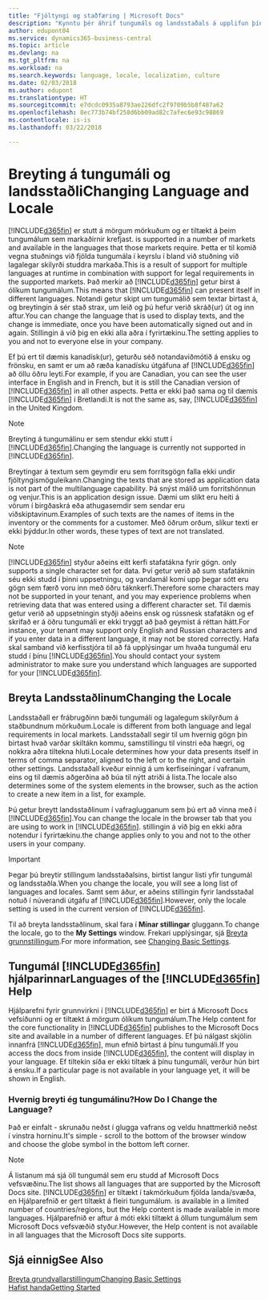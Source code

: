 ```yaml
---
title: "Fjöltyngi og staðfæring | Microsoft Docs"
description: "Kynntu þér áhrif tungumáls og landsstaðals á upplifun þína í Business Central."
author: edupont04
ms.service: dynamics365-business-central
ms.topic: article
ms.devlang: na
ms.tgt_pltfrm: na
ms.workload: na
ms.search.keywords: language, locale, localization, culture
ms.date: 02/03/2018
ms.author: edupont
ms.translationtype: HT
ms.sourcegitcommit: e7dcdc0935a8793ae226dfc2f9709b5b8f487a62
ms.openlocfilehash: 8ec773b74bf258d6bb09ad82c7afec6e93c98869
ms.contentlocale: is-is
ms.lasthandoff: 03/22/2018

---
```

# <a name="changing-language-and-locale"></a><span data-ttu-id="9310d-103">Breyting á tungumáli og landsstaðli</span><span class="sxs-lookup"><span data-stu-id="9310d-103">Changing Language and Locale</span></span>
[!INCLUDE[d365fin](includes/d365fin_md.md)]<span data-ttu-id="9310d-104"> er stutt á mörgum mörkuðum og er tiltækt á þeim tungumálum sem markaðirnir krefjast.</span><span class="sxs-lookup"><span data-stu-id="9310d-104"> is supported in a number of markets and available in the languages that those markets require.</span></span> <span data-ttu-id="9310d-105">Þetta er til komið vegna stuðnings við fjölda tungumála í keyrslu í bland við stuðning við lagalegar skilyrði studdra markaða.</span><span class="sxs-lookup"><span data-stu-id="9310d-105">This is a result of support for multiple languages at runtime in combination with support for legal requirements in the supported markets.</span></span> <span data-ttu-id="9310d-106">Það merkir að [!INCLUDE[d365fin](includes/d365fin_md.md)] getur birst á ólíkum tungumálum.</span><span class="sxs-lookup"><span data-stu-id="9310d-106">This means that [!INCLUDE[d365fin](includes/d365fin_md.md)] can present itself in different languages.</span></span> <span data-ttu-id="9310d-107">Notandi getur skipt um tungumálið sem textar birtast á, og breytingin á sér stað strax, um leið og þú hefur verið skráð(ur) út og inn aftur.</span><span class="sxs-lookup"><span data-stu-id="9310d-107">You can change the language that is used to display texts, and the change is immediate, once you have been automatically signed out and in again.</span></span> <span data-ttu-id="9310d-108">Stillingin á við þig en ekki alla aðra í fyrirtækinu.</span><span class="sxs-lookup"><span data-stu-id="9310d-108">The setting applies to you and not to everyone else in your company.</span></span>  

<span data-ttu-id="9310d-109">Ef þú ert til dæmis kanadísk(ur), geturðu séð notandaviðmótið á ensku og frönsku, en samt er um að ræða kanadísku útgáfuna af [!INCLUDE[d365fin](includes/d365fin_md.md)] að öllu öðru leyti.</span><span class="sxs-lookup"><span data-stu-id="9310d-109">For example, if you are Canadian, you can see the user interface in English and in French, but it is still the Canadian version of [!INCLUDE[d365fin](includes/d365fin_md.md)] in all other aspects.</span></span> <span data-ttu-id="9310d-110">Þetta er ekki það sama og til dæmis [!INCLUDE[d365fin](includes/d365fin_md.md)] í Bretlandi.</span><span class="sxs-lookup"><span data-stu-id="9310d-110">It is not the same as, say, [!INCLUDE[d365fin](includes/d365fin_md.md)] in the United Kingdom.</span></span>  

> [!NOTE]  
>  <span data-ttu-id="9310d-111">Breyting á tungumálinu er sem stendur ekki stutt í [!INCLUDE[d365fin](includes/d365fin_md.md)].</span><span class="sxs-lookup"><span data-stu-id="9310d-111">Changing the language is currently not supported in [!INCLUDE[d365fin](includes/d365fin_md.md)].</span></span>

<span data-ttu-id="9310d-112">Breytingar á textum sem geymdir eru sem forritsgögn falla ekki undir fjöltyngismöguleikann.</span><span class="sxs-lookup"><span data-stu-id="9310d-112">Changing the texts that are stored as application data is not part of the multilanguage capability.</span></span> <span data-ttu-id="9310d-113">Þá snýst málið um forritshönnun og venjur.</span><span class="sxs-lookup"><span data-stu-id="9310d-113">This is an application design issue.</span></span> <span data-ttu-id="9310d-114">Dæmi um slíkt eru heiti á vörum í birgðaskrá eða athugasemdir sem sendar eru viðskiptavinum.</span><span class="sxs-lookup"><span data-stu-id="9310d-114">Examples of such texts are the names of items in the inventory or the comments for a customer.</span></span> <span data-ttu-id="9310d-115">Með öðrum orðum, slíkur texti er ekki þýddur.</span><span class="sxs-lookup"><span data-stu-id="9310d-115">In other words, these types of text are not translated.</span></span>  

> [!NOTE]  
>  [!INCLUDE[d365fin](includes/d365fin_md.md)]<span data-ttu-id="9310d-116"> styður aðeins eitt kerfi stafatákna fyrir gögn.</span><span class="sxs-lookup"><span data-stu-id="9310d-116"> only supports a single character set for data.</span></span> <span data-ttu-id="9310d-117">Því getur verið að sum stafatáknin séu ekki studd í þinni uppsetningu, og vandamál komi upp þegar sótt eru gögn sem færð voru inn með öðru táknkerfi.</span><span class="sxs-lookup"><span data-stu-id="9310d-117">Therefore some characters may not be supported in your tenant, and you may experience problems when retrieving data that was entered using a different character set.</span></span> <span data-ttu-id="9310d-118">Til dæmis getur verið að uppsetningin styðji aðeins ensk og rússnesk stafatákn og ef skrifað er á öðru tungumáli er ekki tryggt að það geymist á réttan hátt.</span><span class="sxs-lookup"><span data-stu-id="9310d-118">For instance, your tenant may support only English and Russian characters and if you enter data in a different language, it may not be stored correctly.</span></span> <span data-ttu-id="9310d-119">Hafa skal samband við kerfisstjóra til að fá upplýsingar um hvaða tungumál eru studd í þínu [!INCLUDE[d365fin](includes/d365fin_md.md)].</span><span class="sxs-lookup"><span data-stu-id="9310d-119">You should contact your system administrator to make sure you understand which languages are supported for your [!INCLUDE[d365fin](includes/d365fin_md.md)].</span></span>  

## <a name="changing-the-locale"></a><span data-ttu-id="9310d-120">Breyta Landsstaðlinum</span><span class="sxs-lookup"><span data-stu-id="9310d-120">Changing the Locale</span></span>
<span data-ttu-id="9310d-121">Landsstaðall er frábrugðinn bæði tungumáli og lagalegum skilyrðum á staðbundnum mörkuðum.</span><span class="sxs-lookup"><span data-stu-id="9310d-121">Locale is different from both language and legal requirements in local markets.</span></span> <span data-ttu-id="9310d-122">Landsstaðall segir til um hvernig gögn þín birtast hvað varðar skiltákn kommu, samstillingu til vinstri eða hægri, og nokkra aðra tiltekna hluti.</span><span class="sxs-lookup"><span data-stu-id="9310d-122">Locale determines how your data presents itself in terms of comma separator, aligned to the left or to the right, and certain other settings.</span></span> <span data-ttu-id="9310d-123">Landsstaðall kveður einnig á um kerfiseiningar í vafranum, eins og til dæmis aðgerðina að búa til nýtt atriði á lista.</span><span class="sxs-lookup"><span data-stu-id="9310d-123">The locale also determines some of the system elements in the browser, such as the action to create a new item in a list, for example.</span></span>  

<span data-ttu-id="9310d-124">Þú getur breytt landsstaðlinum í vafraglugganum sem þú ert að vinna með í [!INCLUDE[d365fin](includes/d365fin_md.md)].</span><span class="sxs-lookup"><span data-stu-id="9310d-124">You can change the locale in the browser tab that you are using to work in [!INCLUDE[d365fin](includes/d365fin_md.md)].</span></span> <span data-ttu-id="9310d-125">stillingin á við þig en ekki aðra notendur í fyrirtækinu.</span><span class="sxs-lookup"><span data-stu-id="9310d-125">the change applies only to you and not to the other users in your company.</span></span>  

> [!IMPORTANT]  
>  <span data-ttu-id="9310d-126">Þegar þú breytir stillingum landsstaðalsins, birtist langur listi yfir tungumál og landsstaðla.</span><span class="sxs-lookup"><span data-stu-id="9310d-126">When you change the locale, you will see a long list of languages and locales.</span></span> <span data-ttu-id="9310d-127">Samt sem áður, er aðeins stillingin fyrir landsstaðal notuð í núverandi útgáfu af [!INCLUDE[d365fin](includes/d365fin_md.md)].</span><span class="sxs-lookup"><span data-stu-id="9310d-127">However, only the locale setting is used in the current version of [!INCLUDE[d365fin](includes/d365fin_md.md)].</span></span>  

<span data-ttu-id="9310d-128">Til að breyta landsstaðlinum, skal fara í **Mínar stillingar** gluggann.</span><span class="sxs-lookup"><span data-stu-id="9310d-128">To change the locale, go to the **My Settings** window.</span></span> <span data-ttu-id="9310d-129">Frekari upplýsingar, sjá [Breyta grunnstillingum](ui-change-basic-settings.md).</span><span class="sxs-lookup"><span data-stu-id="9310d-129">For more information, see [Changing Basic Settings](ui-change-basic-settings.md).</span></span>  

## <a name="languages-of-the-included365finincludesd365finmdmd-help"></a><span data-ttu-id="9310d-130">Tungumál [!INCLUDE[d365fin](includes/d365fin_md.md)] hjálparinnar</span><span class="sxs-lookup"><span data-stu-id="9310d-130">Languages of the [!INCLUDE[d365fin](includes/d365fin_md.md)] Help</span></span>
<span data-ttu-id="9310d-131">Hjálparefni fyrir grunnvirkni í [!INCLUDE[d365fin](includes/d365fin_md.md)] er birt á Microsoft Docs vefsíðunni og er tiltækt á mörgum ólíkum tungumálum.</span><span class="sxs-lookup"><span data-stu-id="9310d-131">The Help content for the core functionality in [!INCLUDE[d365fin](includes/d365fin_md.md)] publishes to the Microsoft Docs site and available in a number of different languages.</span></span> <span data-ttu-id="9310d-132">Ef þú nálgast skjölin innanfrá [!INCLUDE[d365fin](includes/d365fin_md.md)], mun efnið birtast á þínu tungumáli.</span><span class="sxs-lookup"><span data-stu-id="9310d-132">If you access the docs from inside [!INCLUDE[d365fin](includes/d365fin_md.md)], the content will display in your language.</span></span> <span data-ttu-id="9310d-133">Ef tiltekin síða er ekki tiltæk á þínu tungumáli, verður hún birt á ensku.</span><span class="sxs-lookup"><span data-stu-id="9310d-133">If a particular page is not available in your language yet, it will be shown in English.</span></span>

### <a name="how-do-i-change-the-language"></a><span data-ttu-id="9310d-134">Hvernig breyti ég tungumálinu?</span><span class="sxs-lookup"><span data-stu-id="9310d-134">How Do I Change the Language?</span></span>
<span data-ttu-id="9310d-135">Það er einfalt - skrunaðu neðst í glugga vafrans og veldu hnattmerkið neðst í vinstra horninu.</span><span class="sxs-lookup"><span data-stu-id="9310d-135">It's simple - scroll to the bottom of the browser window and choose the globe symbol in the bottom left corner.</span></span>

> [!NOTE]  
> <span data-ttu-id="9310d-136">Á listanum má sjá öll tungumál sem eru studd af Microsoft Docs vefsvæðinu.</span><span class="sxs-lookup"><span data-stu-id="9310d-136">The list shows all languages that are supported by the Microsoft Docs site.</span></span> [!INCLUDE[d365fin](includes/d365fin_md.md)]<span data-ttu-id="9310d-137"> er tiltækt í takmörkuðum fjölda landa/svæða, en Hjálparefnið er gert tiltækt á fleiri tungumálum.</span><span class="sxs-lookup"><span data-stu-id="9310d-137"> is available in a limited number of countries/regions, but the Help content is made available in more languages.</span></span> <span data-ttu-id="9310d-138">Hjálparefnið er aftur á móti ekki tiltækt á öllum tungumálum sem Microsoft Docs vefsvæðið styður.</span><span class="sxs-lookup"><span data-stu-id="9310d-138">However, the Help content is not available in all languages that the Microsoft Docs site supports.</span></span>

## <a name="see-also"></a><span data-ttu-id="9310d-139">Sjá einnig</span><span class="sxs-lookup"><span data-stu-id="9310d-139">See Also</span></span>  
[<span data-ttu-id="9310d-140">Breyta grundvallarstillingum</span><span class="sxs-lookup"><span data-stu-id="9310d-140">Changing Basic Settings</span></span>](ui-change-basic-settings.md)  
[<span data-ttu-id="9310d-141">Hafist handa</span><span class="sxs-lookup"><span data-stu-id="9310d-141">Getting Started</span></span>](product-get-started.md)  

